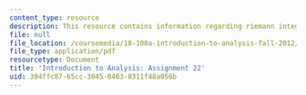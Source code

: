 ```yaml
---
content_type: resource
description: This resource contains information regarding riemann integral.
file: null
file_location: /coursemedia/18-100a-introduction-to-analysis-fall-2012/394ffc8765cc304504638311f48a056b_MIT18_100AF12_Assign_22.pdf
file_type: application/pdf
resourcetype: Document
title: 'Introduction to Analysis: Assignment 22'
uid: 394ffc87-65cc-3045-0463-8311f48a056b
---
```

